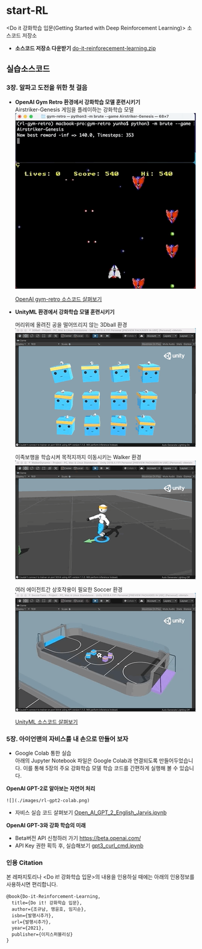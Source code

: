 # start-RL
&lt;Do it 강화학습 입문(Getting Started with Deep Reinforcement Learning)> 소스코드 저장소 

<!-- [![Yes24](./images/tinyML_bookcover_kor.jpg)](https://www.yes24.com/Product/Goods/91879171) -->

- __소스코드 저장소 다운받기__ [do-it-reinforecement-learning.zip](https://github.com/yunho0130/start-RL/archive/master.zip)

## 실습소스코드

### 3장. 알파고 도전을 위한 첫 걸음

- __OpenAI Gym Retro 환경에서 강화학습 모델 훈련시키기__   
    Airstriker-Genesis 게임을 플레이하는 강화학습 모델  
    ![](./images/rl-gym-retro-strikers.gif)

    [OpenAI gym-retro 소스코드 살펴보기](https://github.com/yunho0130/start-RL/tree/master/gym-retro)  

- __UnityML 환경에서 강화학습 모델 훈련시키기__   

    머리위에 올려진 공을 떨어뜨리지 않는 3Dball 환경  
    ![](./images/rl-unityML-3dball.gif)  

    이족보행을 학습시켜 목적지까지 이동시키는 Walker 환경  
    ![](./images/rl-unityML-walker.gif)  
 
    여러 에이전트간 상호작용이 필요한 Soccer 환경  
    ![](./images/rl-unityML-soccer.gif)  

    [UnityML 소스코드 살펴보기](https://github.com/yunho0130/start-RL/tree/master/unityML)

### 5장. 아이언맨의 자비스를 내 손으로 만들어 보자

* Google Colab 통한 실습  
아래의 Jupyter Notebook 파일은 Google Colab과 연결되도록 만들어두었습니다. 이를 통해 5장의 주요 강화학습 모델 학습 코드를 간편하게 실행해 볼 수 있습니다.

__OpenAI GPT-2로 알아보는 자연어 처리__  

    ![](./images/rl-gpt2-colab.png)  

- 자비스 실습 코드 살펴보기 [Open_AI_GPT_2_English_Jarvis.ipynb](https://colab.research.google.com/github/yunho0130/start-RL/blob/master/gpt2/Open_AI_GPT_2_English_Jarvis.ipynb)  

__OpenAI GPT-3와 강화 학습의 미래__   
- Beta버전 API 신청하러 가기 https://beta.openai.com/ 
- API Key 권한 획득 후, 실습해보기 [gpt3_curl_cmd.ipynb](https://colab.research.google.com/github/yunho0130/start-RL/blob/master/gpt3/gpt3_curl_cmd.ipynb)  


<!-- ### 자주묻는질문 FAQ
- 추후 추가 예정 -->

### 인용 Citation
본 레파지토리나 <Do it! 강화학습 입문>의 내용을 인용하실 때에는 아래의 인용정보를 사용하시면 편리합니다.
```
@book{Do-it-Reinforcement-Learning,
  title={Do it! 강화학습 입문},
  author={조규남, 맹윤호, 임지순},
  isbn={발행시추가},
  url={발행시추가},
  year={2021},
  publisher={이지스퍼블리싱}
}
```
